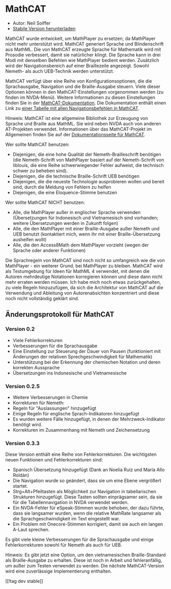 # MathCAT #

* Autor: Neil Soiffer
* [Stabile Version herunterladen][1]

MathCAT wurde entwickelt, um MathPlayer zu ersetzen, da MathPlayer nicht
mehr unterstützt wird. MathCAT generiert Sprache und Blindenschrift aus
MathML. Die von MathCAT erzeugte Sprache für Mathematik wird mit Prosodie
verbessert, damit sie natürlicher klingt. Die Sprache kann in drei Modi mit
denselben Befehlen wie MathPlayer bedient werden. Zusätzlich wird der
Navigationsbereich auf einer Braillezeile angezeigt. Sowohl Nemeth- als auch
UEB-Technik werden unterstützt.

MathCAT verfügt über eine Reihe von Konfigurationsoptionen, die die
Sprachausgabe, Navigation und die Braille-Ausgabe steuern. Viele dieser
Optionen können in den MathCAT-Einstellungen vorgenommen werden (zu finden
im NVDA-Menü). Weitere Informationen zu diesen Einstellungen finden Sie in
der
[MathCAT-Dokumentation](https://nsoiffer.github.io/MathCAT/users.html). Die
Dokumentation enthält einen Link zu [einer Tabelle mit allen
Navigationsbefehlen in
MathCAT](https://nsoiffer.github.io/MathCAT/nav-commands.html).

Hinweis: MathCAT ist eine allgemeine Bibliothek zur Erzeugung von Sprache
und Braille aus MathML. Sie wird neben NVDA auch von anderen AT-Projekten
verwendet. Informationen über das MathCAT-Projekt im Allgemeinen finden Sie
auf der [Dokumentationsseite für
MathCAT](https://nsoiffer.github.io/MathCAT).


Wer sollte MathCAT benutzen:

* Diejenigen, die eine hohe Qualität der Nemeth-Brailleschrift benötigen
  (die Nemeth-Schrift von MathPlayer basiert auf der Nemeth-Schrift von
  liblouis, die eine Reihe schwerwiegender Fehler aufweist, die technisch
  schwer zu beheben sind).
* Diejenigen, die die technische Braille-Schrift UEB benötigen
* Diejenigen, die die neueste Technologie ausprobieren wollen und bereit
  sind, durch die Meldung von Fehlern zu helfen
* Diejenigen, die eine Eloquence-Stimme benutzen

Wer sollte MathCAT NICHT benutzen:

* Alle, die MathPlayer außer in englischer Sprache verwenden (Übersetzungen
  für Indonesisch und Vietnamesisch sind vorhanden; weitere Übersetzungen
  werden in Zukunft folgen)
* Alle, die den MathPlayer mit einer Braille-Ausgabe außer Nemeth und UEB
  benutzt (kontaktiert mich, wenn ihr mit einer Braille-Übersetzung
  aushelfen wollt)
* Alle, die den Access8Math dem MathPlayer vorzieht (wegen der Sprache oder
  anderer Funktionen)

Die Sprachregeln von MathCAT sind noch nicht so umfangreich wie die von
MathPlayer - ein weiterer Grund, bei MathPlayer zu bleiben. MathCAT wird als
Testumgebung für Ideen für MathML 4 verwendet, mit denen die Autoren
mehrdeutige Notationen korregieren können und diese dann nicht mehr erraten
werden müssen. Ich habe mich noch etwas zurückgehalten, zu viele Regeln
hinzuzufügen, da sich die Architektur von MathCAT auf die Verwendung und
Ableitung von Autorenabsichten konzentriert und diese noch nicht vollständig
geklärt sind.

## Änderungsprotokoll für MathCAT

### Version 0.2
* Viele Fehlerkorrekturen
* Verbesserungen für die Sprachausgabe
* Eine Einstellung zur Steuerung der Dauer von Pausen (funktioniert mit
  Änderungen der relativen Sprechgeschwindigkeit für Mathematik)
* Unterstützung bei der Erkennung der chemischen Notation und deren
  korrekten Aussprache
* Übersetzungen ins Indonesische und Vietnamesische


### Version 0.2.5
* Weitere Verbesserungen in Chemie
* Korrekturen für Nemeth:
* Regeln für "Auslassungen" hinzugefügt
* Einige Regeln für englische Sprach-Indikatoren hinzugefügt
* Es wurden weitere Fälle hinzugefügt, in denen der Mehrzweck-Indikator
  benötigt wird.
* Korrekturen im Zusammenhang mit Nemeth und Zeichensetzung


### Version 0.3.3
Diese Version enthält eine Reihe von Fehlerkorrekturen. Die wichtigsten
neuen Funktionen und Fehlerkorrekturen sind:

* Spanisch Übersetzung hinzugefügt (Dank an Noelia Ruiz und María Allo
  Roldán)
* Die Navigation wurde so geändert, dass sie um eine Ebene vergrößert
  startet.
* Strg+Alt+Pfeiltasten als Möglichkeit zur Navigation in tabellarischen
  Strukturen hinzugefügt. Diese Tasten sollten einprägsamer sein, da sie für
  die Tabellennavigation in NVDA verwendet werden.
* Ein NVDA-Fehler für eSpeak-Stimmen wurde behoben, der dazu führte, dass
  sie langsamer wurden, wenn die relative MathRate langsamer als die
  Sprachgeschwindigkeit im Text eingestellt war.
* Ein Problem mit Onecore-Stimmen korrigiert, damit sie auch ein langen
  A-Laut sprechen.

Es gibt viele kleine Verbesserungen für die Sprachausgabe und einige
Fehlerkorrekturen sowohl für Nemeth als auch für UEB.

Hinweis: Es gibt jetzt eine Option, um den vietnamesischen Braille-Standard
als Braille-Ausgabe zu erhalten. Diese ist noch in Arbeit und
fehleranfällig, um außer zum Testen verwendet zu werden. Die nächste
MathCAT-Version wird eine zuverlässige Implementierung enthalten.

[[!tag dev stable]]

[1]: https://www.nvaccess.org/addonStore/legacy?file=mathcat
